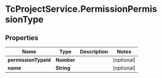 # TcProjectService.PermissionPermissionType

## Properties
Name | Type | Description | Notes
------------ | ------------- | ------------- | -------------
**permissionTypeId** | **Number** |  | [optional] 
**name** | **String** |  | [optional] 


